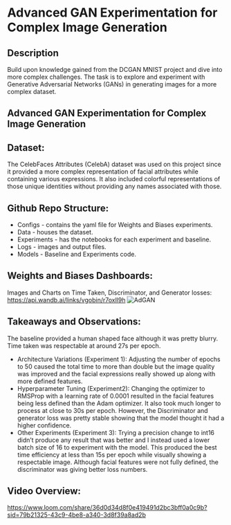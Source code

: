 # Advanced GAN Experimentation for Complex Image Generation

## Description
Build upon knowledge gained from the DCGAN MNIST project and dive into more complex challenges. The task is to explore and experiment with Generative Adversarial Networks (GANs) in generating images for a more complex dataset.

## Advanced GAN Experimentation for Complex Image Generation

## Dataset:
The CelebFaces Attributes (CelebA) dataset was used on this project since it provided a more complex representation of facial attributes while containing various expressions. It also included colorful representations of those unique identities without providing any names associated with those.

## Github Repo Structure:
 * Configs - contains the yaml file for Weights and Biases experiments.
 * Data - houses the dataset.
 * Experiments - has the notebooks for each experiment and baseline.
 * Logs - images and output files.
 * Models - Baseline and Experiments code.

## Weights and Biases Dashboards:
Images and Charts on Time Taken, Discriminator, and Generator losses:
https://api.wandb.ai/links/vgobin/r7oxll9h
![AdGAN](https://github.com/vigobin/holbertonschool-gan/assets/111760025/a021a639-5f06-4542-b5ca-4827c09ad4bb)

## Takeaways and Observations:
The baseline provided a human shaped face although it was pretty blurry. Time taken was respectable at around 27s per epoch.
 * Architecture Variations (Experiment 1):
Adjusting the number of epochs to 50 caused the total time to more than double but the image quality was improved and the facial expressions really showed up along with more defined features.
 * Hyperparameter Tuning (Experiment2):
Changing the optimizer to RMSProp with a learning rate of 0.0001 resulted in the facial features being less defined than the Adam optimizer. It also took much longer to process at close to 30s per epoch. However, the Discriminator and generator loss was pretty stable showing that the model thought it had a higher confidence.
 * Other Experiments (Experiment 3):
Trying a precision change to int16 didn’t produce any result that was better and I instead used a lower batch size of 16 to experiment with the model. This produced the best time efficiency at less than 15s per epoch while visually showing a respectable image. Although facial features were not fully defined, the discriminator was giving better loss numbers.


## Video Overview:
https://www.loom.com/share/36d0d34d8f0e419491d2bc3bff0a0c9b?sid=79b21325-43c9-4be8-a340-3d8f39a8ad2b
